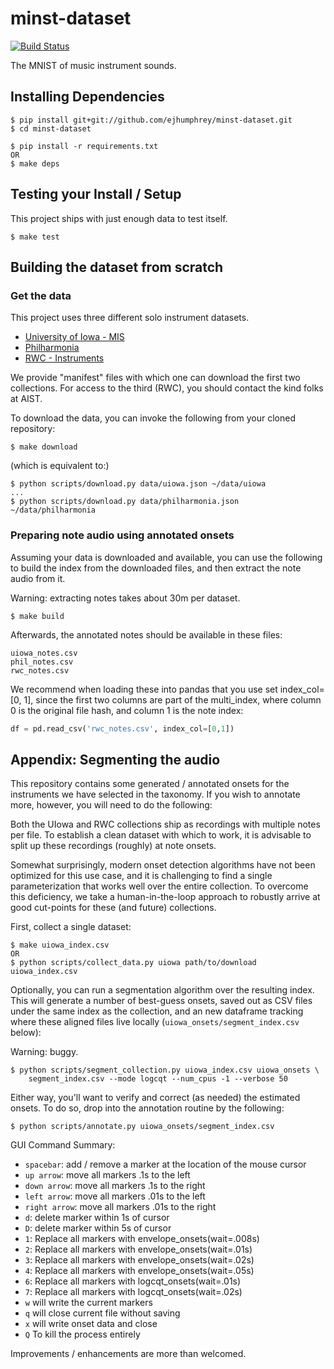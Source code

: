 # minst-dataset

[![Build Status](https://travis-ci.org/ejhumphrey/minst-dataset.svg?branch=master)](https://travis-ci.org/ejhumphrey/minst-dataset)

The MNIST of music instrument sounds.

## Installing Dependencies

```
$ pip install git+git://github.com/ejhumphrey/minst-dataset.git
$ cd minst-dataset

$ pip install -r requirements.txt
OR
$ make deps
```

## Testing your Install / Setup

This project ships with just enough data to test itself.
```
$ make test
```

## Building the dataset from scratch

### Get the data

This project uses three different solo instrument datasets.
- [University of Iowa - MIS](http://theremin.music.uiowa.edu/MIS.html)
- [Philharmonia](http://www.philharmonia.co.uk/explore/make_music)
- [RWC - Instruments](https://staff.aist.go.jp/m.goto/RWC-MDB/rwc-mdb-i.html)

We provide "manifest" files with which one can download the first two collections. For access to the third (RWC), you should contact the kind folks at AIST.

To download the data, you can invoke the following from your cloned repository:

```
$ make download
```

(which is equivalent to:)

```
$ python scripts/download.py data/uiowa.json ~/data/uiowa
...
$ python scripts/download.py data/philharmonia.json ~/data/philharmonia
```

### Preparing note audio using annotated onsets

Assuming your data is downloaded and available, you can use the following to build the index from the downloaded files, and then extract the note audio from it.

Warning: extracting notes takes about 30m per dataset.

```
$ make build
```

Afterwards, the annotated notes should be available in these files:
```
uiowa_notes.csv
phil_notes.csv
rwc_notes.csv
```

We recommend when loading these into pandas that you use set index_col=[0, 1], since the first two columns are part of the multi_index, where column 0 is the original file hash, and column 1 is the note index:

```python
df = pd.read_csv('rwc_notes.csv', index_col=[0,1])
```

## Appendix: Segmenting the audio

This repository contains some generated / annotated onsets for the instruments we have selected in the taxonomy. If you wish to annotate more, however, you will need to do the following:

Both the UIowa and RWC collections ship as recordings with multiple notes per file. To establish a clean dataset with which to work, it is advisable to split up these recordings (roughly) at note onsets.

Somewhat surprisingly, modern onset detection algorithms have not been optimized for this use case, and it is challenging to find a single parameterization that works well over the entire collection. To overcome this deficiency, we take a human-in-the-loop approach to robustly arrive at good cut-points for these (and future) collections.

First, collect a single dataset:

```
$ make uiowa_index.csv
OR
$ python scripts/collect_data.py uiowa path/to/download uiowa_index.csv
```

Optionally, you can run a segmentation algorithm over the resulting index. This will generate a number of best-guess onsets, saved out as CSV files under the same index as the collection, and an new dataframe tracking where these aligned files live locally (`uiowa_onsets/segment_index.csv` below):

Warning: buggy.
```
$ python scripts/segment_collection.py uiowa_index.csv uiowa_onsets \
    segment_index.csv --mode logcqt --num_cpus -1 --verbose 50
```

Either way, you'll want to verify and correct (as needed) the estimated onsets. To do so, drop into the annotation routine by the following:

```
$ python scripts/annotate.py uiowa_onsets/segment_index.csv
```

GUI Command Summary:
 * `spacebar`: add / remove a marker at the location of the mouse cursor
 * `up arrow`: move all markers .1s to the left
 * `down arrow`: move all markers .1s to the right
 * `left arrow`: move all markers .01s to the left
 * `right arrow`: move all markers .01s to the right
 * `d`: delete marker within 1s of cursor
 * `D`: delete marker within 5s of cursor
 * `1`: Replace all markers with envelope_onsets(wait=.008s)
 * `2`: Replace all markers with envelope_onsets(wait=.01s)
 * `3`: Replace all markers with envelope_onsets(wait=.02s)
 * `4`: Replace all markers with envelope_onsets(wait=.05s)
 * `6`: Replace all markers with logcqt_onsets(wait=.01s)
 * `7`: Replace all markers with logcqt_onsets(wait=.02s)
 * `w` will write the current markers
 * `q` will close current file without saving
 * `x` will write onset data and close
 * `Q` To kill the process entirely

Improvements / enhancements are more than welcomed.

